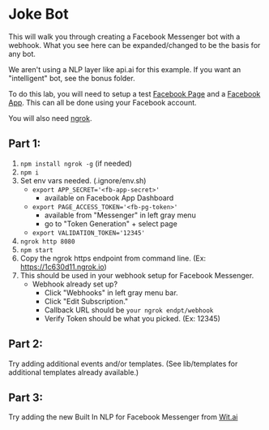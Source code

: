 # Joke Bot
This will walk you through creating a Facebook Messenger bot with a webhook.
What you see here can be expanded/changed to be the basis for any bot.

We aren't using a NLP layer like api.ai for this example. If you want an
"intelligent" bot, see the bonus folder.

To do this lab, you will need to setup a test [Facebook Page](https://www.facebook.com/business/products/pages) and a [Facebook App](https://developers.facebook.com/apps/). This
can all be done using your Facebook account.

You will also need [ngrok](https://ngrok.com/).

## Part 1:
1. `npm install ngrok -g` (if needed)
2. `npm i`
3. Set env vars needed. (.ignore/env.sh)
    - `export APP_SECRET='<fb-app-secret>'`
        - available on Facebook App Dashboard
    - `export PAGE_ACCESS_TOKEN='<fb-pg-token>'`
        - available from "Messenger" in left gray menu
        - go to "Token Generation" + select page
    - `export VALIDATION_TOKEN='12345'`
4. `ngrok http 8080`
5. `npm start`
6. Copy the ngrok https endpoint from command line. (Ex: https://1c630d11.ngrok.io)
7. This should be used in your webhook setup for Facebook Messenger.
    - Webhook already set up?
        - Click "Webhooks" in left gray menu bar.
        - Click "Edit Subscription."
        - Callback URL should be `your ngrok endpt/webhook`
        - Verify Token should be what you picked. (Ex: 12345)

## Part 2:
Try adding additional events and/or templates. (See lib/templates for additional templates already available.)

## Part 3:
Try adding the new Built In NLP for Facebook Messenger from [Wit.ai](https://developers.facebook.com/docs/messenger-platform/built-in-nlp)
